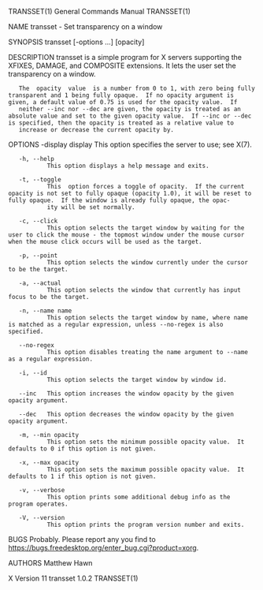 TRANSSET(1)                                                                                General Commands Manual                                                                                TRANSSET(1)

NAME
       transset - Set transparency on a window

SYNOPSIS
       transset [-options ...] [opacity]

DESCRIPTION
       transset is a simple program for X servers supporting the XFIXES, DAMAGE, and COMPOSITE extensions.  It lets the user set the transparency on a window.

       The  opacity  value  is a number from 0 to 1, with zero being fully transparent and 1 being fully opaque.  If no opacity argument is given, a default value of 0.75 is used for the opacity value.  If
       neither --inc nor --dec are given, the opacity is treated as an absolute value and set to the given opacity value.  If --inc or --dec is specified, then the opacity is treated as a relative value to
       increase or decrease the current opacity by.

OPTIONS
       -display display
               This option specifies the server to use; see X(7).

       -h, --help
               This option displays a help message and exits.

       -t, --toggle
               This  option forces a toggle of opacity.  If the current opacity is not set to fully opaque (opacity 1.0), it will be reset to fully opaque.  If the window is already fully opaque, the opac‐
               ity will be set normally.

       -c, --click
               This option selects the target window by waiting for the user to click the mouse - the topmost window under the mouse cursor when the mouse click occurs will be used as the target.

       -p, --point
               This option selects the window currently under the cursor to be the target.

       -a, --actual
               This option selects the window that currently has input focus to be the target.

       -n, --name name
               This option selects the target window by name, where name is matched as a regular expression, unless --no-regex is also specified.

       --no-regex
               This option disables treating the name argument to --name as a regular expression.

       -i, --id
               This option selects the target window by window id.

       --inc   This option increases the window opacity by the given opacity argument.

       --dec   This option decreases the window opacity by the given opacity argument.

       -m, --min opacity
               This option sets the minimum possible opacity value.  It defaults to 0 if this option is not given.

       -x, --max opacity
               This option sets the maximum possible opacity value.  It defaults to 1 if this option is not given.

       -v, --verbose
               This option prints some additional debug info as the program operates.

       -V, --version
               This option prints the program version number and exits.

BUGS
       Probably.  Please report any you find to https://bugs.freedesktop.org/enter_bug.cgi?product=xorg.

AUTHORS
       Matthew Hawn

X Version 11                                                                                    transset 1.0.2                                                                                    TRANSSET(1)
